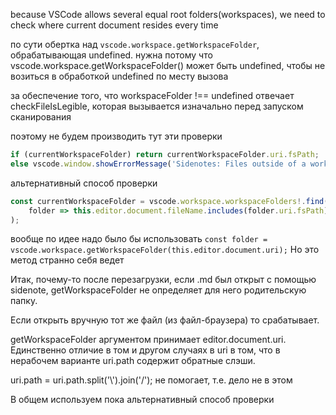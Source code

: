 because VSCode allows several equal root folders(workspaces), we need to check where current document resides every time

по сути  обертка над
`vscode.workspace.getWorkspaceFolder`, обрабатывающая undefined.
нужна потому что vscode.workspace.getWorkspaceFolder() может быть undefined, чтобы не возиться в обработкой undefined по месту вызова

за обеспечение того, что workspaceFolder !== undefined отвечает checkFileIsLegible, которая вызывается изначально перед запуском сканирования

поэтому не будем производить тут эти проверки
```js
if (currentWorkspaceFolder) return currentWorkspaceFolder.uri.fsPath;
else vscode.window.showErrorMessage('Sidenotes: Files outside of a workspace cannot be annotated');
```

альтернативный способ проверки
```js
const currentWorkspaceFolder = vscode.workspace.workspaceFolders!.find( // already handle undefined case in app requirements check
	folder => this.editor.document.fileName.includes(folder.uri.fsPath)
);
```
вообще по идее надо было бы использовать
`const folder = vscode.workspace.getWorkspaceFolder(this.editor.document.uri);`
Но это метод странно себя ведет

Итак, почему-то после перезагрузки, если .md был открыт c помощью sidenote, getWorkspaceFolder не определяет для него родительскую папку.

Если открыть вручную тот же файл (из файл-браузера)
то срабатывает.

getWorkspaceFolder аргументом принимает editor.document.uri.
Единственно отличие в том и другом случаях в uri в том, что в
нерабочем варианте uri.path содержит обратные слэши.

uri.path = uri.path.split('\\').join('/'); не помогает, т.е. дело не в этом

В общем используем пока альтернативный способ проверки
